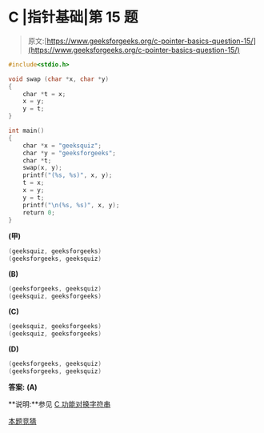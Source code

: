 # C |指针基础|第 15 题

> 原文:[https://www.geeksforgeeks.org/c-pointer-basics-question-15/](https://www.geeksforgeeks.org/c-pointer-basics-question-15/)

```cpp
#include<stdio.h>

void swap (char *x, char *y)
{
    char *t = x;
    x = y;
    y = t;
}

int main()
{
    char *x = "geeksquiz";
    char *y = "geeksforgeeks";
    char *t;
    swap(x, y);
    printf("(%s, %s)", x, y);
    t = x;
    x = y;
    y = t;
    printf("\n(%s, %s)", x, y);
    return 0;
}
```

**(甲)**

```cpp
(geeksquiz, geeksforgeeks)
(geeksforgeeks, geeksquiz)
```

**(B)**

```cpp
(geeksforgeeks, geeksquiz)
(geeksquiz, geeksforgeeks)
```

**(C)**

```cpp
(geeksquiz, geeksforgeeks)
(geeksquiz, geeksforgeeks)
```

**(D)**

```cpp
(geeksforgeeks, geeksquiz)
(geeksforgeeks, geeksquiz)
```

**答案:** **(A)**

**说明:**参见 [C 功能对换字符串](https://www.geeksforgeeks.org/swap-strings-in-c/)

[本题竞猜](https://www.geeksforgeeks.org/quiz-corner-gq/)